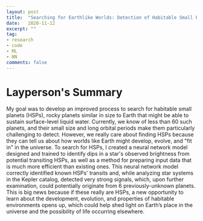 ```yaml
---
layout: post
title:  "Searching for Earthlike Worlds: Detection of Habitable Small Planet Candidates in Kepler Data with a Deep Neural Network"
date:   2020-11-12
excerpt: ""
tag:
- research
- code
- ML
- NN
comments: false
---
```



# Layperson's Summary


My goal was to develop an improved process to search for habitable small planets (HSPs), rocky planets
similar in size to Earth that might be able to sustain surface-level liquid water. Currently, we know of less
than 60 such planets, and their small size and long orbital periods make them particularly challenging to
detect. However, we really care about finding HSPs because they can tell us about how worlds like Earth
might develop, evolve, and "fit in" in the universe. To search for HSPs, I created a neural network model
designed and trained to identify dips in a star's observed brightness from potential transiting HSPs, as
well as a method for preparing input data that is much more efficient than existing ones. This neural
network model correctly identified known HSPs' transits and, while analyzing star systems in the Kepler
catalog, detected very strong signals, which, upon further examination, could potentially originate from 6
previously-unknown planets. This is big news because if these really are HSPs, a new opportunity to learn
about the development, evolution, and properties of habitable environments opens up, which could help
shed light on Earth’s place in the universe and the possibility of life occurring elsewhere.
